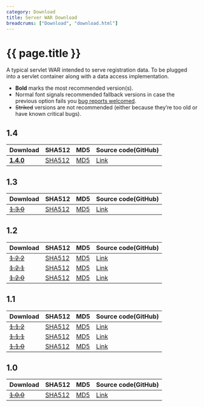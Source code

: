 ```yaml
---
category: Download
title: Server WAR Download
breadcrums: ["Download", "download.html"]
---
```


# {{ page.title }}

A typical servlet WAR intended to serve registration data. To be plugged into a servlet container along with a data access implementation.

- **Bold** marks the most recommended version(s).
- Normal font signals recommended fallback versions in case the previous option fails you [bug reports welcomed](https://github.com/NICMx/rdap-server/issues).
- ~~Striked~~ versions are not recommended (either because they’re too old or have known critical bugs).

## 1.4

|Download |SHA512    |MD5    |Source code(GitHub)|
|:--------|:---------|:------|:---------|
|[**1.4.0**](https://github.com/NICMx/releases/raw/master/RedDog/rdap-server-1.4.0.war)|[SHA512](https://github.com/NICMx/releases/raw/master/RedDog/rdap-server-1.4.0.war.sha)|[MD5](https://github.com/NICMx/releases/raw/master/RedDog/rdap-server-1.4.0.war.md5)|[Link](https://github.com/NICMx/rdap-server/tree/v1.4.0)|

## 1.3

|Download |SHA512    |MD5    |Source code(GitHub)|
|:--------|:---------|:------|:---------|
|[~~1.3.0~~](https://github.com/NICMx/releases/raw/master/RedDog/rdap-server-1.3.0.war)|[SHA512](https://github.com/NICMx/releases/raw/master/RedDog/rdap-server-1.3.0.war.sha)|[MD5](https://github.com/NICMx/releases/raw/master/RedDog/rdap-server-1.3.0.war.md5)|[Link](https://github.com/NICMx/rdap-server/tree/v1.3.0)|

## 1.2

|Download |SHA512    |MD5    |Source code(GitHub)|
|:--------|:---------|:------|:---------|
|[~~1.2.2~~](https://github.com/NICMx/releases/raw/master/RedDog/rdap-server-1.2.2.war)|[SHA512](https://github.com/NICMx/releases/raw/master/RedDog/rdap-server-1.2.2.war.sha)|[MD5](https://github.com/NICMx/releases/raw/master/RedDog/rdap-server-1.2.2.war.md5)|[Link](https://github.com/NICMx/rdap-server/tree/v1.2.2)|
|[~~1.2.1~~](https://github.com/NICMx/releases/raw/master/RedDog/rdap-server-1.2.1.war)|[SHA512](https://github.com/NICMx/releases/raw/master/RedDog/rdap-server-1.2.1.war.sha)|[MD5](https://github.com/NICMx/releases/raw/master/RedDog/rdap-server-1.2.1.war.md5)|[Link](https://github.com/NICMx/rdap-server/tree/v1.2.1)|
|[~~1.2.0~~](https://github.com/NICMx/releases/raw/master/RedDog/rdap-server-1.2.0.war)|[SHA512](https://github.com/NICMx/releases/raw/master/RedDog/rdap-server-1.2.0.war.sha)|[MD5](https://github.com/NICMx/releases/raw/master/RedDog/rdap-server-1.2.0.war.md5)|[Link](https://github.com/NICMx/rdap-server/tree/v1.2.0)|

## 1.1

|Download |SHA512    |MD5    |Source code(GitHub)|
|:--------|:---------|:------|:---------|
|[~~1.1.2~~](https://github.com/NICMx/releases/raw/master/RedDog/rdap-server-1.1.2.war)|[SHA512](https://github.com/NICMx/releases/raw/master/RedDog/rdap-server-1.1.2.war.sha)|[MD5](https://github.com/NICMx/releases/raw/master/RedDog/rdap-server-1.1.2.war.md5)|[Link](https://github.com/NICMx/rdap-server/tree/v1.1.2)|
|[~~1.1.1~~](https://github.com/NICMx/releases/raw/master/RedDog/rdap-server-1.1.1.war)|[SHA512](https://github.com/NICMx/releases/raw/master/RedDog/rdap-server-1.1.1.war.sha)|[MD5](https://github.com/NICMx/releases/raw/master/RedDog/rdap-server-1.1.1.war.md5)|[Link](https://github.com/NICMx/rdap-server/tree/v1.1.1)|
|[~~1.1.0~~](https://github.com/NICMx/releases/raw/master/RedDog/rdap-server-1.1.0.war)|[SHA512](https://github.com/NICMx/releases/raw/master/RedDog/rdap-server-1.1.0.war.sha)|[MD5](https://github.com/NICMx/releases/raw/master/RedDog/rdap-server-1.1.0.war.md5)|[Link](https://github.com/NICMx/rdap-server/tree/v1.1.0)|

## 1.0

|Download |SHA512    |MD5    |Source code(GitHub)|
|:--------|:---------|:------|:---------|
|[~~1.0.0~~](https://github.com/NICMx/releases/raw/master/RedDog/rdap-server-1.0.war)|[SHA512](https://github.com/NICMx/releases/raw/master/RedDog/rdap-server-1.0.sha)|[MD5](https://github.com/NICMx/releases/raw/master/RedDog/rdap-server-1.0.md5)|[Link](https://github.com/NICMx/rdap-server/tree/v1.0.0)|

